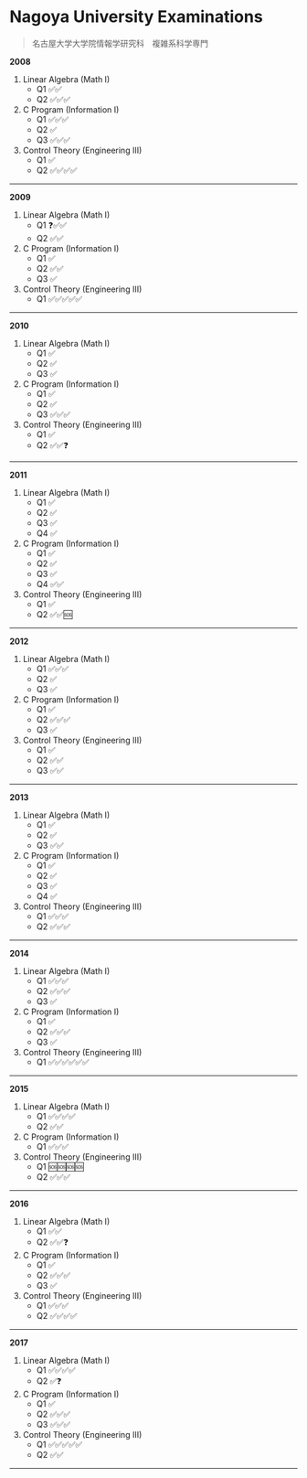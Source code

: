 # Nagoya University Examinations
> 名古屋大学大学院情報学研究科　複雑系科学専門

**2008**

1. Linear Algebra (Math I)
   - Q1 ✅✅
   - Q2 ✅✅✅
2. C Program (Information I)
   - Q1 ✅✅✅
   - Q2 ✅
   - Q3 ✅✅✅
3. Control Theory (Engineering III)
   - Q1 ✅
   - Q2 ✅✅✅✅
---

**2009**

1. Linear Algebra (Math I)
   - Q1 ❓✅✅
   - Q2 ✅✅
2. C Program (Information I)
   - Q1 ✅
   - Q2 ✅✅
   - Q3 ✅
3. Control Theory (Engineering III)
   - Q1 ✅✅✅✅✅
---

**2010**

1. Linear Algebra (Math I)
   - Q1 ✅
   - Q2 ✅
   - Q3 ✅
2. C Program (Information I)
   - Q1 ✅
   - Q2 ✅
   - Q3 ✅✅✅
3. Control Theory (Engineering III)
   - Q1 ✅
   - Q2 ✅✅❓
---

**2011**

1. Linear Algebra (Math I)
   - Q1 ✅
   - Q2 ✅
   - Q3 ✅
   - Q4 ✅
2. C Program (Information I)
   - Q1 ✅
   - Q2 ✅
   - Q3 ✅
   - Q4 ✅✅
3. Control Theory (Engineering III)
   - Q1 ✅
   - Q2 ✅✅🆘
---

**2012**

1. Linear Algebra (Math I)
   - Q1 ✅✅✅
   - Q2 ✅
   - Q3 ✅
2. C Program (Information I)
   - Q1 ✅
   - Q2 ✅✅✅
   - Q3 ✅
3. Control Theory (Engineering III)
   - Q1 ✅
   - Q2 ✅✅
   - Q3 ✅✅
---

**2013**

1. Linear Algebra (Math I)
   - Q1 ✅
   - Q2 ✅
   - Q3 ✅✅
2. C Program (Information I)
   - Q1 ✅
   - Q2 ✅
   - Q3 ✅
   - Q4 ✅
3. Control Theory (Engineering III)
   - Q1 ✅✅✅
   - Q2 ✅✅✅
---

**2014**

1. Linear Algebra (Math I)
   - Q1 ✅✅✅
   - Q2 ✅✅✅
   - Q3 ✅
2. C Program (Information I)
   - Q1 ✅
   - Q2 ✅✅✅
   - Q3 ✅
3. Control Theory (Engineering III)
   - Q1 ✅✅✅✅✅✅
---

**2015**

1. Linear Algebra (Math I)
   - Q1 ✅✅✅✅
   - Q2 ✅✅
2. C Program (Information I)
   - Q1 ✅✅✅
3. Control Theory (Engineering III)
   - Q1 🆘🆘🆘🆘
   - Q2 ✅✅✅
---

**2016**

1. Linear Algebra (Math I)
   - Q1 ✅✅
   - Q2 ✅✅❓
2. C Program (Information I)
   - Q1 ✅
   - Q2 ✅✅✅
   - Q3 ✅
3. Control Theory (Engineering III)
   - Q1 ✅✅✅
   - Q2 ✅✅✅✅
---

**2017**

1. Linear Algebra (Math I)
   - Q1 ✅✅✅✅
   - Q2 ✅❓
2. C Program (Information I)
   - Q1 ✅
   - Q2 ✅✅✅
   - Q3 ✅✅✅
3. Control Theory (Engineering III)
   - Q1 ✅✅✅✅✅
   - Q2 ✅✅
---